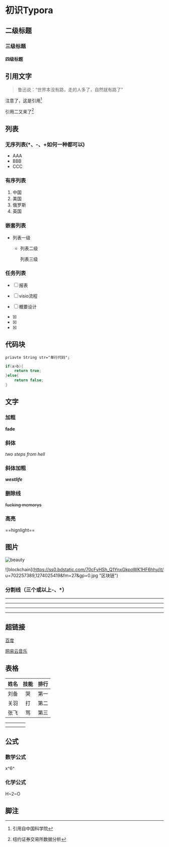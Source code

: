 # 初识Typora

## 二级标题

### 三级标题

#### 四级标题

## 引用文字

> 鲁迅说：“世界本没有路，走的人多了，自然就有路了”

注意了，这是引用[^1 ]

引用二又来了[^2 ]

## 列表

### 无序列表(*、-、+如何一种都可以)

- AAA
- BBB
- CCC



### 有序列表

1. 中国
2. 美国
3. 俄罗斯
4. 英国

###  嵌套列表

+ 列表一级

  + 列表二级

    列表三级



### 任务列表

- [ ] 报表
- [ ] visio流程
- [ ] 概要设计


- [x] 

- [x] 
- [x] 

## 代码块



`priavte String str="单行代码";`

```java
if(a>b){
	return true;
}else{
	return false;
}
```



## 文字

### 加粗

**fade**

### 斜体

*two steps from hell*

### 斜体加粗

***westlife***

### 删除线

~~fucking memorys~~

### 高亮

==hignlight==

## 图片

![beauty](D:\图片\12967828165503.jpg)

![blockchain](https://ss0.bdstatic.com/70cFvHSh_Q1YnxGkpoWK1HF6hhy/it/
u=702257389,1274025419&fm=27&gp=0.jpg "区块链")

### 分割线（三个或以上-、*）

---

----

***

****

## 超链接

[百度](http://baidu.com/)

[网易云音乐](https://music.163.com/)

## 表格

| 姓名 | 技能 | 排行 |
| ---- | :--: | ---: |
| 刘备 |  哭  | 第一 |
| 关羽 |  打  | 第二 |
| 张飞 |  骂  | 第三 |

|      |      |      |      |
| ---- | ---- | ---- | ---- |
|      |      |      |      |
|      |      |      |      |

## 公式

### 数学公式

x^6^

### 化学公式

H~2~O

## 脚注

[^1 ]: 引用自中国科学院
[^2 ]: 纽约证券交易所数据分析











